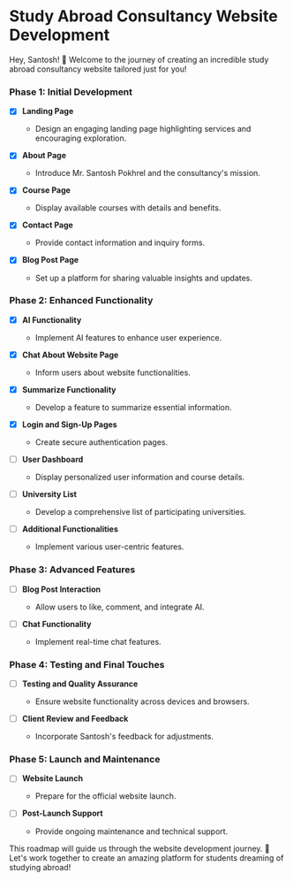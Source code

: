 # Study Abroad Consultancy Website Development 

Hey, Santosh! 🌟 Welcome to the journey of creating an incredible study abroad consultancy website tailored just for you!

### Phase 1: Initial Development

- [x] **Landing Page**  
  - Design an engaging landing page highlighting services and encouraging exploration.

- [x] **About Page**  
  - Introduce Mr. Santosh Pokhrel and the consultancy's mission.

- [x] **Course Page**  
  - Display available courses with details and benefits.

- [x] **Contact Page**  
  - Provide contact information and inquiry forms.

- [x] **Blog Post Page**  
  - Set up a platform for sharing valuable insights and updates.

### Phase 2: Enhanced Functionality

- [x] **AI Functionality**  
  - Implement AI features to enhance user experience.

- [x] **Chat About Website Page**  
  - Inform users about website functionalities.

- [x] **Summarize Functionality**  
  - Develop a feature to summarize essential information.

- [x] **Login and Sign-Up Pages**  
  - Create secure authentication pages.

- [ ] **User Dashboard**  
  - Display personalized user information and course details.

- [ ] **University List**  
  - Develop a comprehensive list of participating universities.

- [ ] **Additional Functionalities**  
  - Implement various user-centric features.

### Phase 3: Advanced Features

- [ ] **Blog Post Interaction**  
  - Allow users to like, comment, and integrate AI.

- [ ] **Chat Functionality**  
  - Implement real-time chat features.

### Phase 4: Testing and Final Touches

- [ ] **Testing and Quality Assurance**  
  - Ensure website functionality across devices and browsers.

- [ ] **Client Review and Feedback**  
  - Incorporate Santosh's feedback for adjustments.

### Phase 5: Launch and Maintenance

- [ ] **Website Launch**  
  - Prepare for the official website launch.

- [ ] **Post-Launch Support**  
  - Provide ongoing maintenance and technical support.

This roadmap will guide us through the website development journey. 🚀 Let's work together to create an amazing platform for students dreaming of studying abroad!


